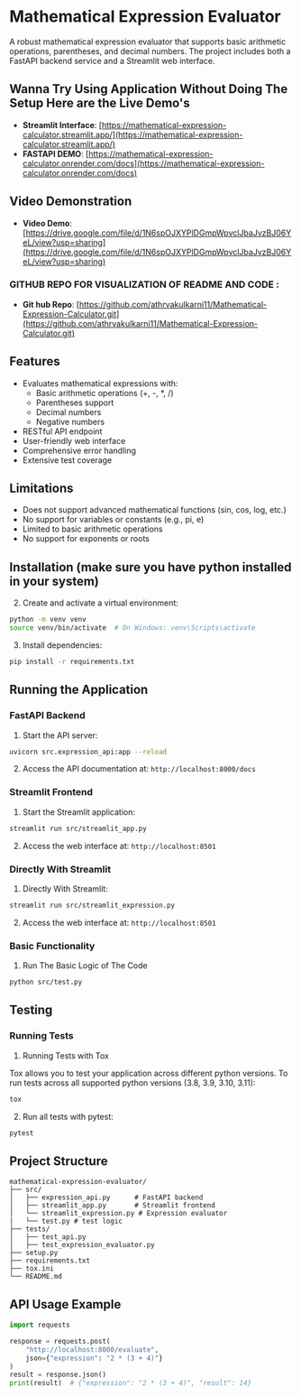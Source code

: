 # Mathematical Expression Evaluator

A robust mathematical expression evaluator that supports basic arithmetic operations, parentheses, and decimal numbers. The project includes both a FastAPI backend service and a Streamlit web interface.

## Wanna Try Using Application Without Doing The Setup Here are the Live Demo's 


- **Streamlit Interface**: [https://mathematical-expression-calculator.streamlit.app/](https://mathematical-expression-calculator.streamlit.app/)
- **FASTAPI DEMO**: [https://mathematical-expression-calculator.onrender.com/docs](https://mathematical-expression-calculator.onrender.com/docs)
## Video Demonstration
- **Video Demo**: [https://drive.google.com/file/d/1N6spOJXYPlDGmpWpvclJbaJvzBJ06YeL/view?usp=sharing](https://drive.google.com/file/d/1N6spOJXYPlDGmpWpvclJbaJvzBJ06YeL/view?usp=sharing)

### GITHUB REPO FOR VISUALIZATION OF README AND CODE :
- **Git hub Repo**: [https://github.com/athrvakulkarni11/Mathematical-Expression-Calculator.git](https://github.com/athrvakulkarni11/Mathematical-Expression-Calculator.git)

## Features

- Evaluates mathematical expressions with:
  - Basic arithmetic operations (+, -, *, /)
  - Parentheses support
  - Decimal numbers
  - Negative numbers
- RESTful API endpoint
- User-friendly web interface
- Comprehensive error handling
- Extensive test coverage

## Limitations

- Does not support advanced mathematical functions (sin, cos, log, etc.)
- No support for variables or constants (e.g., pi, e)
- Limited to basic arithmetic operations
- No support for exponents or roots

## Installation (make sure you have python installed in your system)


2. Create and activate a virtual environment:
```bash
python -m venv venv
source venv/bin/activate  # On Windows: venv\Scripts\activate
```

3. Install dependencies:
```bash
pip install -r requirements.txt
```

## Running the Application

### FastAPI Backend

1. Start the API server:
```bash
uvicorn src.expression_api:app --reload
```
2. Access the API documentation at: `http://localhost:8000/docs`

### Streamlit Frontend

1. Start the Streamlit application:
```bash
streamlit run src/streamlit_app.py
```
2. Access the web interface at: `http://localhost:8501`

### Directly With Streamlit 

1. Directly With Streamlit:
```bash
streamlit run src/streamlit_expression.py
```
2. Access the web interface at: `http://localhost:8501`

### Basic Functionality

1. Run The Basic Logic of The Code
```bash
python src/test.py
```

## Testing

### Running Tests

1. Running Tests with Tox

Tox allows you to test your application across different python versions. 
To run tests across all supported python versions (3.8, 3.9, 3.10, 3.11):
```bash
tox
```
2. Run all tests with pytest:
```bash
pytest
```


## Project Structure

```
mathematical-expression-evaluator/
├── src/
│   ├── expression_api.py      # FastAPI backend
│   ├── streamlit_app.py       # Streamlit frontend
│   └── streamlit_expression.py # Expression evaluator
|   └── test.py # test logic
├── tests/
│   ├── test_api.py
│   ├── test_expression_evaluator.py
├── setup.py
├── requirements.txt
├── tox.ini
└── README.md
```



## API Usage Example

```python
import requests

response = requests.post(
    "http://localhost:8000/evaluate",
    json={"expression": "2 * (3 + 4)"}
)
result = response.json()
print(result)  # {"expression": "2 * (3 + 4)", "result": 14}
```

